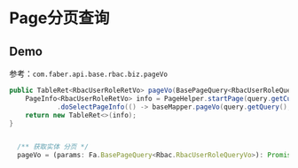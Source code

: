 # Page分页查询

## Demo
参考：`com.faber.api.base.rbac.biz.pageVo`
```java
public TableRet<RbacUserRoleRetVo> pageVo(BasePageQuery<RbacUserRoleQueryVo> query) {
    PageInfo<RbacUserRoleRetVo> info = PageHelper.startPage(query.getCurrent(), query.getPageSize())
            .doSelectPageInfo(() -> baseMapper.pageVo(query.getQuery(), query.getSorter()));
    return new TableRet<>(info);
}
```

```typescript jsx

  /** 获取实体 分页 */
  pageVo = (params: Fa.BasePageQuery<Rbac.RbacUserRoleQueryVo>): Promise<Fa.Ret<Fa.Page<Rbac.RbacUserRoleRetVo>>> => this.post('pageVo', params);
  
```